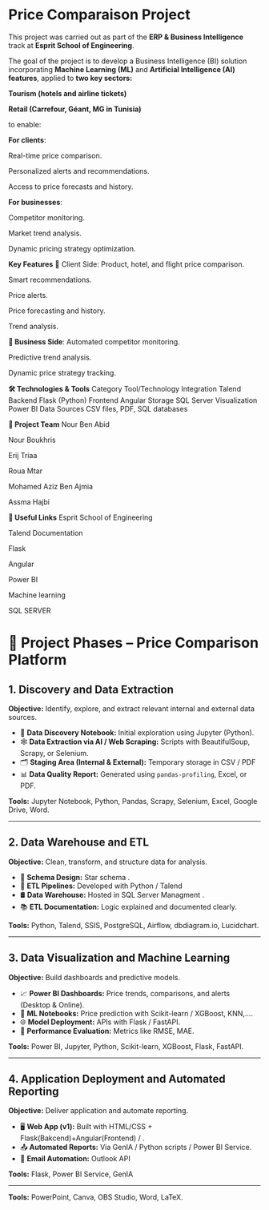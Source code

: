 # Price Comparaison Project 


This project was carried out as part of the **ERP & Business Intelligence** track at **Esprit School of Engineering**.

The goal of the project is to develop a Business Intelligence (BI) solution incorporating **Machine Learning (ML)** and **Artificial Intelligence (AI) features**, applied to **two key sectors:**

**Tourism (hotels and airline tickets)**

**Retail (Carrefour, Géant, MG in Tunisia)**

to enable:

**For clients**:

Real-time price comparison.

Personalized alerts and recommendations.

Access to price forecasts and history.

**For businesses**:

Competitor monitoring.

Market trend analysis.

Dynamic pricing strategy optimization.

**Key Features**
👤 Client Side:
Product, hotel, and flight price comparison.

Smart recommendations.

Price alerts.

Price forecasting and history.

Trend analysis.

**🏢 Business Side**:
Automated competitor monitoring.

Predictive trend analysis.

Dynamic price strategy tracking.

**🛠️ Technologies & Tools**
Category	Tool/Technology
Integration	Talend
Backend	Flask (Python)
Frontend	Angular
Storage	SQL Server
Visualization	Power BI
Data Sources	CSV files, PDF, SQL databases

**👥 Project Team**
Nour Ben Abid

Nour Boukhris

Erij Triaa

Roua Mtar

Mohamed Aziz Ben Ajmia

Assma Hajbi

**🔗 Useful Links**
Esprit School of Engineering

Talend Documentation

Flask

Angular

Power BI

Machine learning

SQL SERVER
# 🔗 Project Phases – Price Comparison Platform

## 1. Discovery and Data Extraction
**Objective:** Identify, explore, and extract relevant internal and external data sources.

- 📓 **Data Discovery Notebook:** Initial exploration using Jupyter (Python).
- 🕸️ **Data Extraction via AI / Web Scraping:** Scripts with BeautifulSoup, Scrapy, or Selenium.
- 🗂️ **Staging Area (Internal & External):** Temporary storage in CSV / PDF 
- 📊 **Data Quality Report:** Generated using `pandas-profiling`, Excel, or PDF.

**Tools:** Jupyter Notebook, Python, Pandas, Scrapy, Selenium, Excel, Google Drive, Word.

---

## 2. Data Warehouse  and ETL
**Objective:** Clean, transform, and structure data for analysis.

- 🧱 **Schema Design:** Star schema .
- 🔄 **ETL Pipelines:** Developed with Python / Talend 
- 🛢️ **Data Warehouse:** Hosted in  SQL Server Managment .
- 📚 **ETL Documentation:** Logic explained and documented clearly.

**Tools:** Python, Talend, SSIS, PostgreSQL, Airflow, dbdiagram.io, Lucidchart.

---

## 3. Data Visualization and Machine Learning
**Objective:** Build dashboards and predictive models.

- 📈 **Power BI Dashboards:** Price trends, comparisons, and alerts (Desktop & Online).
- 🤖 **ML Notebooks:** Price prediction with Scikit-learn / XGBoost, KNN,....
- 🌐 **Model Deployment:** APIs with Flask / FastAPI.
- 📏 **Performance Evaluation:** Metrics like RMSE, MAE.

**Tools:** Power BI, Jupyter, Python, Scikit-learn, XGBoost, Flask, FastAPI.

---

## 4. Application Deployment and Automated Reporting
**Objective:** Deliver application and automate reporting.

- 🖥️ **Web App (v1):** Built with HTML/CSS + Flask(Bakcend)+Angular(Frontend) / .
- 📤 **Automated Reports:** Via GenIA / Python scripts / Power BI Service.
- 📧 **Email Automation:**  Outlook API

**Tools:** Flask, Power BI Service, GenIA

---


**Tools:** PowerPoint, Canva, OBS Studio, Word, LaTeX.


